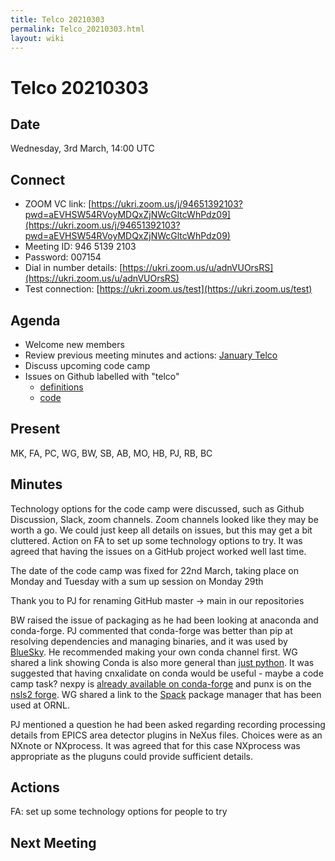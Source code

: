 ```yaml
---
title: Telco 20210303
permalink: Telco_20210303.html
layout: wiki
---
```

Telco 20210303
==============

Date
----

Wednesday, 3rd March, 14:00 UTC

<!-- end of autogeneration -->

Connect
-------
* ZOOM VC link: [https://ukri.zoom.us/j/94651392103?pwd=aEVHSW54RVoyMDQxZjNWcGltcWhPdz09](https://ukri.zoom.us/j/94651392103?pwd=aEVHSW54RVoyMDQxZjNWcGltcWhPdz09)
* Meeting ID:   946 5139 2103
* Password:     007154
* Dial in number details: [https://ukri.zoom.us/u/adnVUOrsRS](https://ukri.zoom.us/u/adnVUOrsRS)
* Test connection:        [https://ukri.zoom.us/test](https://ukri.zoom.us/test)

Agenda
------
   * Welcome new members
   * Review previous meeting minutes and actions: [January Telco](Telco_20210120.html)
   * Discuss upcoming code camp
   * Issues on Github labelled with "telco"
     * [definitions](https://github.com/nexusformat/definitions/issues?q=is%3Aopen+is%3Aissue+label%3Atelco)
     * [code](https://github.com/nexusformat/code/issues?q=is%3Aopen+is%3Aissue+label%3Atelco)

Present
--------

MK, FA, PC, WG, BW, SB, AB, MO, HB, PJ, RB, BC

Minutes
--------

Technology options for the code camp were discussed, such as Github Discussion, Slack, zoom channels. Zoom channels looked like they may be worth a go. We could just keep all details on issues, but this may get a bit cluttered. Action on FA to set up some technology options to try. It was agreed that having the issues on a GitHub project worked well last time.  

The date of the code camp was fixed for 22nd March, taking place on Monday and Tuesday with a sum up session on Monday 29th

Thank you to PJ for renaming GitHub master -> main in our repositories

BW raised the issue of packaging as he had been looking at anaconda and conda-forge. PJ commented that conda-forge was better than pip at resolving dependencies and managing binaries, and it was used by [BlueSky](https://nsls-ii.github.io/bluesky/). He recommended making your own conda channel first. WG shared a link showing Conda is also more general than [just python](https://docs.conda.io/projects/conda-build/en/latest/resources/compiler-tools.html). It was suggested that having cnxalidate on conda would be useful - maybe a code camp task? nexpy is [already available on conda-forge](https://anaconda.org/conda-forge/nexpy) and punx is on the [nsls2 forge](https://anaconda.org/nsls2forge/punx). WG shared a link to the [Spack](https://spack.io/) package manager that has been used at ORNL.

PJ mentioned a question he had been asked regarding recording processing details from EPICS area detector plugins in NeXus files. Choices were as an NXnote or NXprocess. It was agreed that for this case NXprocess was appropriate as the pluguns could provide sufficient details.  

Actions
-------

FA: set up some technology options for people to try

Next Meeting
------------

